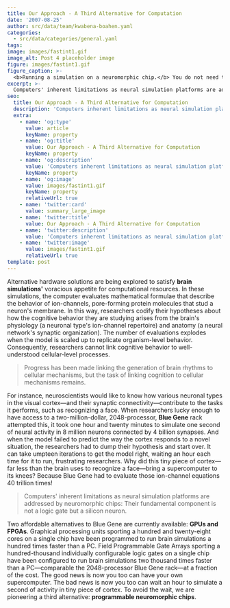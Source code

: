```yaml
---
title: Our Approach - A Third Alternative for Computation
date: '2007-08-25'
author: src/data/team/kwabena-boahen.yaml
categories:
  - src/data/categories/general.yaml
tags:
image: images/fastint1.gif
image_alt: Post 4 placeholder image
figure: images/fastint1.gif
figure_caption: >-
  <b>Running a simulation on a neuromorphic chip.</b> You do not need to know how a transistor works to use these chips. You simply download the physiological properties of your cells and the anatomical connectivity of your network through a USB cable, which also sends back all 256 silicon neurons' spike rates (yellow dots) and spike trains (white ticks) in real-time; some neurons are silent (gaps). You select a neuron (white square and red ticks) to see its membrane potential (orange trace) and hear it spike ('pop' sound). You can change the neurons' connectivity and observe the resulting behavior: Here, they inhibit their neighbors and synchrony results—a 40Hz rhythm is evident in the population histogram (beneath spike trains; the other histogram shows individual spike rates). [<a href="http://web.stanford.edu/group/brainsinsilicon/documents/07_Journ_IEEEtransNN_Synchrony.pdf" target="_blank">John Arthur 2007</a>]
excerpt: >-
  Computers' inherent limitations as neural simulation platforms are addressed by neuromorphic chips: Their fundamental component is not a logic gate but a silicon neuron.
seo:
  title: Our Approach - A Third Alternative for Computation
  description: 'Computers inherent limitations as neural simulation platforms are addressed by neuromorphic chips'
  extra:
    - name: 'og:type'
      value: article
      keyName: property
    - name: 'og:title'
      value: Our Approach - A Third Alternative for Computation
      keyName: property
    - name: 'og:description'
      value: 'Computers inherent limitations as neural simulation platforms are addressed by neuromorphic chips'
      keyName: property
    - name: 'og:image'
      value: images/fastint1.gif
      keyName: property
      relativeUrl: true
    - name: 'twitter:card'
      value: summary_large_image
    - name: 'twitter:title'
      value: Our Approach - A Third Alternative for Computation
    - name: 'twitter:description'
      value: 'Computers inherent limitations as neural simulation platforms are addressed by neuromorphic chips'
    - name: 'twitter:image'
      value: images/fastint1.gif
      relativeUrl: true
template: post
---
```


Alternative hardware solutions are being explored to satisfy **brain simulations'** voracious appetite for computational resources. In these simulations, the computer evaluates mathematical formulae that describe the behavior of ion-channels, pore-forming protein molecules that stud a neuron's membrane. In this way, researchers codify their hypotheses about how the cognitive behavior they are studying arises from the brain's physiology (a neuronal type's ion-channel repertoire) and anatomy (a neural network's synaptic organization). The number of evaluations explodes when the model is scaled up to replicate organism-level behavior. Consequently, researchers cannot link cognitive behavior to well-understood cellular-level processes.

> Progress has been made linking the generation of brain rhythms to cellular mechanisms, but the task of linking cognition to cellular mechanisms remains.

For instance, neuroscientists would like to know how various neuronal types in the visual cortex—and their synaptic connectivity—contribute to the tasks it performs, such as recognizing a face. When researchers lucky enough to have access to a two-million-dollar, 2048-processor, **Blue Gene** rack attempted this, it took one hour and twenty minutes to simulate one second of neural activity in 8 million neurons connected by 4 billion synapses. And when the model failed to predict the way the cortex responds to a novel situation, the researchers had to dump their hypothesis and start over. It can take umpteen iterations to get the model right, waiting an hour each time for it to run, frustrating researchers. Why did this tiny piece of cortex—far less than the brain uses to recognize a face—bring a supercomputer to its knees? Because Blue Gene had to evaluate those ion-channel equations 40 trillion times!

> Computers' inherent limitations as neural simulation platforms are addressed by neuromorphic chips: Their fundamental component is not a logic gate but a silicon neuron.

Two affordable alternatives to Blue Gene are currently available: **GPUs and FPGAs**. Graphical processing units sporting a hundred and twenty-eight cores on a single chip have been programmed to run brain simulations a hundred times faster than a PC. Field Programmable Gate Arrays sporting a hundred-thousand individually configurable logic gates on a single chip have been configured to run brain simulations two thousand times faster than a PC—comparable the 2048-processor Blue Gene rack—at a fraction of the cost. The good news is now you too can have your own supercomputer. The bad news is now you too can wait an hour to simulate a second of activity in tiny piece of cortex. To avoid the wait, we are pioneering a third alternative: **programmable neuromorphic chips**.
